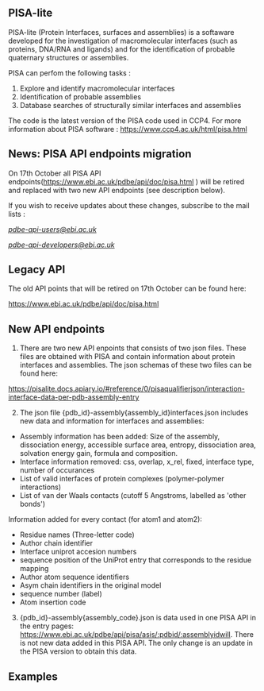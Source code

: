 ## PISA-lite
PISA-lite (Protein Interfaces, surfaces and assemblies) is a softaware developed for the investigation of macromolecular interfaces (such as proteins, DNA/RNA and ligands) and for the identification of probable quaternary structures or assemblies. 

PISA can perfom the following tasks :

1. Explore and identify macromolecular interfaces 
2. Identification of probable assemblies
3. Database searches of structurally similar interfaces and assemblies

The code is the latest version of the PISA code used in CCP4. For more information about PISA software :
https://www.ccp4.ac.uk/html/pisa.html

## News: PISA API endpoints migration

On 17th October all PISA API endpoints(https://www.ebi.ac.uk/pdbe/api/doc/pisa.html ) will be retired and replaced with two new API endpoints (see description below).

If you wish to receive updates about these changes, subscribe to the mail lists :

*pdbe-api-users@ebi.ac.uk*

*pdbe-api-developers@ebi.ac.uk* 

## Legacy API

The old API points that will be retired on 17th October can be found here:

https://www.ebi.ac.uk/pdbe/api/doc/pisa.html

## New API endpoints

1. There are two new API enpoints that consists of two json files. These files are obtained with PISA and contain information about protein interfaces and assemblies. The json schemas of these two files can be found here: 

https://pisalite.docs.apiary.io/#reference/0/pisaqualifierjson/interaction-interface-data-per-pdb-assembly-entry

2. The json file {pdb_id}-assembly{assembly_id}interfaces.json includes new data and information for interfaces and assemblies:
- Assembly information has been added: Size of the assembly, dissociation energy, accessible surface area, entropy, dissociation area, solvation energy  gain, formula and composition.
- Interface information removed: css, overlap, x_rel, fixed, interface type, number of occurances
- List of valid interfaces of protein complexes (polymer-polymer interactions) 
- List of van der Waals contacts (cutoff 5 Angstroms, labelled as 'other bonds')

Information added for every contact (for atom1 and atom2):

- Residue names (Three-letter code)
- Author chain identifier
- Interface uniprot accesion numbers
- sequence position of the UniProt entry that corresponds to the residue mapping 
- Author atom sequence identifiers 
- Asym chain identifiers in the original model 
- sequence number (label)
- Atom insertion code

3. {pdb_id}-assembly{assembly_code}.json is data used in one PISA API in the entry pages: https://www.ebi.ac.uk/pdbe/api/pisa/asis/:pdbid/:assemblyidwill. There is not new data added in this PISA API.  The only change is an update in the PISA version to obtain this data.

## Examples 

